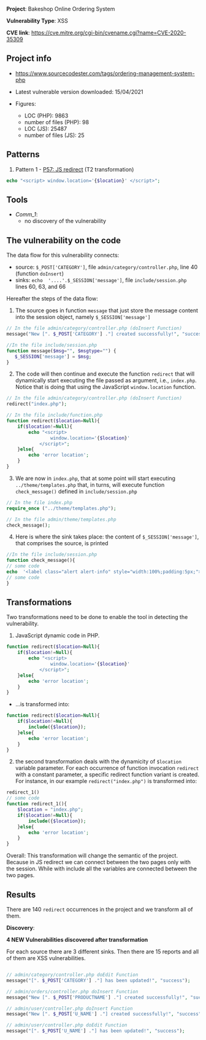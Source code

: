 **Project**: Bakeshop Online Ordering System

**Vulnerability Type**: XSS

**CVE link**: https://cve.mitre.org/cgi-bin/cvename.cgi?name=CVE-2020-35309

## Project info

- https://www.sourcecodester.com/tags/ordering-management-system-php
- Latest vulnerable version downloaded: 15/04/2021

- Figures:
  - LOC (PHP): 9863
  - number of files (PHP): 98
  - LOC (JS): 25487
  - number of files (JS): 25

## Patterns

1. Pattern 1 - [P57: JS redirect](https://github.com/GiuliCler/testability_tarpits/tree/main/PHP/Testability_Patterns/57_JS_redirect)  (T2 transformation)
```php
echo "<script> window.location='{$location}' </script>";	
```

## Tools

- _Comm_1_:
  - no discovery of the vulnerability

## The vulnerability on the code

The data flow for this vulnerability connects:
- source: `$_POST['CATEGORY']`, file `admin/category/controller.php`, line 40 (function `doInsert`)
- sinks: `echo  '....'.$_SESSION['message']`, file `include/session.php` lines 60, 63, and 66

Hereafter the steps of the data flow:

1. The source goes in function `message` that just store the message content into the session object, namely `$_SESSION['message']`
```php
// In the file admin/category/controller.php (doInsert Function)
message("New [". $_POST['CATEGORY'] ."] created successfully!", "success");
```

```php
//In the file include/session.php
function message($msg="", $msgtype="") {
   $_SESSION['message'] = $msg;
}
```

2. The code will then continue and execute the function `redirect` that will dynamically start executing the file passed as argument, i.e., `index.php`. Notice that is doing that using the JavaScript `window.location` function.
```php
// In the file admin/category/controller.php (doInsert Function)
redirect("index.php");
```

```php
// In the file include/function.php
function redirect($location=Null){
    if($location!=Null){
        echo "<script>
                window.location='{$location}'
            </script>";	
    }else{
        echo 'error location';
    }       
}
```

3. We are now in `index.php`, that at some point will start executing `../theme/templates.php` that, in turns, will execute function `check_message()` defined in `include/session.php`
```php
// In the file index.php
require_once ("../theme/templates.php");
```

```php
// In the file admin/theme/templates.php
check_message();
```

4. Here is where the sink takes place: the content of `$_SESSION['message']`, that comprises the source, is printed 
```php
//In the file include/session.php
function check_message(){
// some code
echo  '<label class="alert alert-info" style="width:100%;padding:5px;">'. $_SESSION['message'] . '</label>';
// some code
}
```

## Transformations

Two transformations need to be done to enable the tool in detecting the vulnerability.

1. JavaScript dynamic code in PHP. 
```php
function redirect($location=Null){
    if($location!=Null){
        echo "<script>
                window.location='{$location}'
            </script>";	
    }else{
        echo 'error location';
    }       
}
```
  - ...is transformed into:
```php
function redirect($location=Null){
    if($location!=Null){
        include({$location});
    }else{
        echo 'error location';
    }       
}
```

2. the second transformation deals with the dynamicity of `$location` variable parameter. For each occurrence of function invocation `redirect` with a constant parameter, a specific redirect function variant is created. For instance, in our example `redirect("index.php")` is transformed into:

```php
redirect_1()
// some code
function redirect_1(){
    $location = "index.php";
    if($location!=Null){
        include({$location});
    }else{
        echo 'error location';
    }       
}
```

Overall: This transformation will change the semantic of the project.
Because in JS redirect we can connect between the two pages only with the session.
While with include all the variables are connected between the two pages.

## Results

There are 140 `redirect` occurrences in the project and we transform all of them.

**Discovery**:

**4 NEW Vulnerabilities discovered after transformation**

For each source there are 3 different sinks. Then there are 15 reports and all of them are XSS vulnerabilities.

```php

// admin/category/controller.php doEdit Function
message("[". $_POST['CATEGORY'] ."] has been updated!", "success");

// admin/orders/controller.php doInsert Function
message("New [". $_POST['PRODUCTNAME'] ."] created successfully!", "success");

// admin/user/controller.php doInsert Function
message("New [". $_POST['U_NAME'] ."] created successfully!", "success");

// admin/user/controller.php doEdit Function
message("[". $_POST['U_NAME'] ."] has been updated!", "success");
```